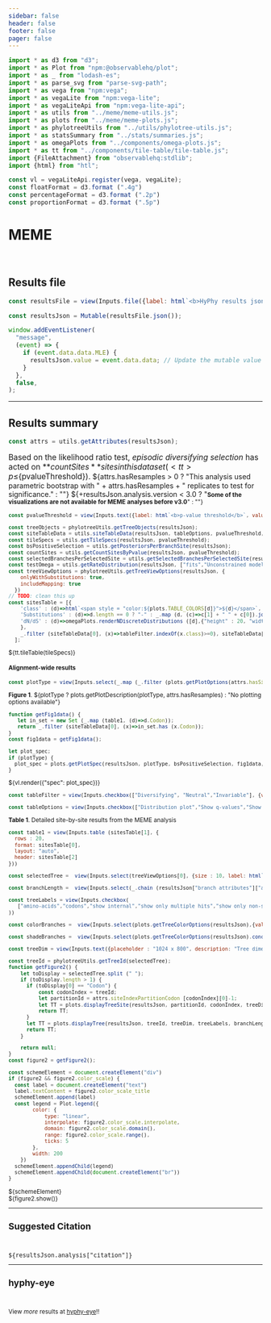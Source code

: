 ```yaml
---
sidebar: false
header: false
footer: false
pager: false
---
```


```js
import * as d3 from "d3";
import * as Plot from "npm:@observablehq/plot";
import * as _ from "lodash-es";
import * as parse_svg from "parse-svg-path";
import * as vega from "npm:vega";
import * as vegaLite from "npm:vega-lite";
import * as vegaLiteApi from "npm:vega-lite-api";
import * as utils from "../meme/meme-utils.js";
import * as plots from "../meme/meme-plots.js";
import * as phylotreeUtils from "../utils/phylotree-utils.js";
import * as statsSummary from "../stats/summaries.js";
import * as omegaPlots from "../components/omega-plots.js";
import * as tt from "../components/tile-table/tile-table.js";
import {FileAttachment} from "observablehq:stdlib";
import {html} from "htl";
```

```js
const vl = vegaLiteApi.register(vega, vegaLite);
const floatFormat = d3.format (".4g")
const percentageFormat = d3.format (".2p")
const proportionFormat = d3.format (".5p")
```

# MEME
<br>

## Results file

```js
const resultsFile = view(Inputs.file({label: html`<b>HyPhy results json:</b>`, accept: ".json", required: true}));
```

```js
const resultsJson = Mutable(resultsFile.json());
```

```js
window.addEventListener(
  "message",
  (event) => {
    if (event.data.data.MLE) {
      resultsJson.value = event.data.data; // Update the mutable value
    }
  },
  false,
);
```
<hr>

## Results summary

```js
const attrs = utils.getAttributes(resultsJson);
```

<span style = 'font-size: 110%; color;'>Based on the likelihood ratio test, _episodic diversifying selection_ has acted on **${countSites}** sites in this dataset (<tt>p≤${pvalueThreshold}</tt>).</span>
${attrs.hasResamples > 0 ? "This analysis used parametric bootstrap with " + attrs.hasResamples + " replicates to test for significance." : ""} ${+resultsJson.analysis.version < 3.0 ? "<small><b>Some of the visualizations are not available for MEME analyses before v3.0</b>" : ""}

```js
const pvalueThreshold = view(Inputs.text({label: html`<b>p-value threshold</b>`, value: "0.1", submit: "Update"}))
```

```js
const treeObjects = phylotreeUtils.getTreeObjects(resultsJson);
const siteTableData = utils.siteTableData(resultsJson, tableOptions, pvalueThreshold, attrs.siteIndexPartitionCodon, treeObjects);
const tileSpecs = utils.getTileSpecs(resultsJson, pvalueThreshold);
const bsPositiveSelection = utils.getPosteriorsPerBranchSite(resultsJson);
const countSites = utils.getCountSitesByPvalue(resultsJson, pvalueThreshold);
const selectedBranchesPerSelectedSite = utils.getSelectedBranchesPerSelectedSite(resultsJson, pvalueThreshold);
const testOmega = utils.getRateDistribution(resultsJson, ["fits","Unconstrained model","Rate Distributions","Test"])
const treeViewOptions = phylotreeUtils.getTreeViewOptions(resultsJson, {
    onlyWithSubstitutions: true,
    includeMapping: true
  })
// TODO: clean this up
const sitesTable = [{
    'class' : (d)=>html`<span style = "color:${plots.TABLE_COLORS[d]}">${d}</span>`, 
    'Substitutions' : (d)=>d.length == 0 ? "-" : _.map (d, (c)=>c[1] + " " + c[0]).join('   ,   '),
    'dN/dS' : (d)=>omegaPlots.renderNDiscreteDistributions ([d],{"height" : 20, "width" : 200, "scale" : "sqrt"})
    }, 
    _.filter (siteTableData[0], (x)=>tableFilter.indexOf(x.class)>=0), siteTableData[1]
  ];
```

<div>${tt.tileTable(tileSpecs)}</div>

#### Alignment-wide results

```js
const plotType = view(Inputs.select(_.map (_.filter (plots.getPlotOptions(attrs.hasSiteLRT, attrs.hasResamples, bsPositiveSelection), (d)=>d[1](resultsJson)), d=>d[0]),{label: html`<b>Plot type</b>`}))
```

**Figure 1**. ${plotType ? plots.getPlotDescription(plotType, attrs.hasResamples) : "No plotting options available"}

```js
function getFig1data() {
   let in_set = new Set (_.map (table1, (d)=>d.Codon));
   return _.filter (siteTableData[0], (x)=>in_set.has (x.Codon));
}
const fig1data = getFig1data();
```

```js
let plot_spec;
if (plotType) {
  plot_spec = plots.getPlotSpec(resultsJson, plotType, bsPositiveSelection, fig1data, siteTableData, attrs.hasSiteLRT, attrs.hasResamples, pvalueThreshold, treeObjects)
}
```
<div>${vl.render({"spec": plot_spec})}</div>

```js
const tableFilter = view(Inputs.checkbox(["Diversifying", "Neutral","Invariable"], {value: ["Diversifying", "Neutral", "Invariable"], label: html`<b>Show</b>`}))
```

```js
const tableOptions = view(Inputs.checkbox(["Distribution plot","Show q-values","Show substitutions (tested branches)"], {value: ["Show q-values"], label: html`<b>Options</b>`}))
```

**Table 1**. Detailed site-by-site results from the MEME analysis

```js
const table1 = view(Inputs.table (sitesTable[1], {
  rows : 20,
  format: sitesTable[0],
  layout: "auto",
  header: sitesTable[2]
}))
```

```js
const selectedTree =  view(Inputs.select(treeViewOptions[0], {size : 10, label: html`<b>Tree to view</b>`, placeholder : "Select partition / codon tree to view"}))
```

```js
const branchLength =  view(Inputs.select(_.chain (resultsJson["branch attributes"]["attributes"]).toPairs().filter (d=>d[1]["attribute type"] == "branch length").map (d=>d[0]).value(),{value: "unconstrained", label: html`<b>Branch length </b>`}))
```

```js
const treeLabels = view(Inputs.checkbox(
   ["amino-acids","codons","show internal","show only multiple hits","show only non-synonymous changes","sequence names","align tips"],{"value" : ["amino-acids"], label: html`<b>Tree labels</b>` }
))
```

```js
const colorBranches =  view(Inputs.select(plots.getTreeColorOptions(resultsJson),{value: "Support for selection", label: html`<b>Color branches </b>`}))
```

```js
const shadeBranches =  view(Inputs.select(plots.getTreeColorOptions(resultsJson).concat ("None"),{value: "None", label: html`<b>Opaqueness of branches </b>`}))
```

```js
const treeDim = view(Inputs.text({placeholder : "1024 x 800", description: "Tree dimension (height x width in pixels), leave blank to auto-scale", submit: "Resize"}))
```

```js
const treeId = phylotreeUtils.getTreeId(selectedTree);
function getFigure2() {
    let toDisplay = selectedTree.split (" ");
    if (toDisplay.length > 1) {
      if (toDisplay[0] == "Codon") {  
          const codonIndex = treeId;
          let partitionId = attrs.siteIndexPartitionCodon [codonIndex][0]-1;
          let TT = plots.displayTreeSite(resultsJson, partitionId, codonIndex, treeDim, treeLabels, branchLength, colorBranches, shadeBranches, treeObjects, treeViewOptions);
          return TT;
      } 
      let TT = plots.displayTree(resultsJson, treeId, treeDim, treeLabels, branchLength, colorBranches, treeObjects);
      return TT;
    }

    return null;
}
const figure2 = getFigure2();
```

```js
const schemeElement = document.createElement("div")
if (figure2 && figure2.color_scale) {
  const label = document.createElement("text")
  label.textContent = figure2.color_scale_title
  schemeElement.append(label)
  const legend = Plot.legend({
        color: {
            type: "linear",
            interpolate: figure2.color_scale.interpolate,
            domain: figure2.color_scale.domain(),
            range: figure2.color_scale.range(),
            ticks: 5
        },
        width: 200
    })
  schemeElement.appendChild(legend)
  schemeElement.appendChild(document.createElement("br"))
}
```
<div>${schemeElement}</div>
<link rel=stylesheet href='https://cdn.jsdelivr.net/npm/phylotree@0.1/phylotree.css'>
<div id="tree_container">${figure2.show()}</div>

<hr>

## Suggested Citation

<br>
<p><tt>${resultsJson.analysis["citation"]}</tt></p>

<hr>

## hyphy-eye

<br>

View _more_ results at [hyphy-eye](/)!!
